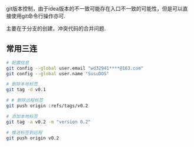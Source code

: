 git版本控制，由于idea版本的不一致可能存在入口不一致的可能性，但是可以直接使用git命令行操作亦可.

主要在于分支的创建，冲突代码的合并问题.

## 常用三连

```bash
# 配置信息
git config --global user.email "wd32941****@163.com"
git config --global user.name "SusuDOS"

# 删除本地标签
git tag -d v0.1

# # 删除远程标签
git push origin :refs/tags/v0.2

# 添加本地标签
git tag -a v0.2 -m "version 0.2"

# 推送标签到远程
git push origin v0.2
```